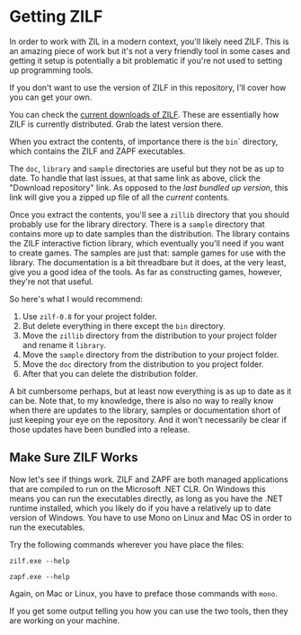 # Getting ZILF

In order to work with ZIL in a modern context, you'll likely need ZILF. This is an amazing piece of work  but it's not a very friendly tool in some cases and getting it setup is potentially a bit problematic if you're not used to setting up programming tools.

If you don't want to use the version of ZILF in this repository, I'll cover how you can get your own.

You can check the [current downloads of ZILF](https://bitbucket.org/jmcgrew/zilf/downloads/). These are essentially how ZILF is currently distributed. Grab the latest version there.

When you extract the contents, of importance there is the `bin`</code>` directory, which contains the ZILF and ZAPF executables.

The `doc`, `library` and `sample` directories are useful but they not be as up to date. To handle that last issues, at that same link as above, click the "Download repository" link. As opposed to the *last bundled up version*, this link will give you a zipped up file of all the *current* contents.

Once you extract the contents, you'll see a `zillib` directory that you should probably use for the library directory. There is a `sample` directory that contains more up to date samples than the distribution. The library contains the ZILF interactive fiction library, which eventually you'll need if you want to create games. The samples are just that: sample games for use with the library. The documentation is a bit threadbare but it does, at the very least, give you a good idea of the tools. As far as constructing games, however, they're not that useful.

So here's what I would recommend:

1. Use `zilf-0.8` for your project folder.</li>
2. But delete everything in there except the `bin` directory.
3. Move the `zillib` directory from the distribution to your project folder and rename it `library`.
4. Move the `sample` directory from the distribution to your project folder.
5. Move the `doc` directory from the distribution to you project folder.
6. After that you can delete the distribution folder.

A bit cumbersome perhaps, but at least now everything is as up to date as it can be. Note that, to my knowledge, there is also no way to really know when there are updates to the library, samples or documentation short of just keeping your eye on the repository. And it won't necessarily be clear if those updates have been bundled into a release.

## Make Sure ZILF Works

Now let's see if things work. ZILF and ZAPF are both managed applications that are compiled to run on the Microsoft .NET CLR. On Windows this means you can run the executables directly, as long as you have the .NET runtime installed, which you likely do if you have a relatively up to date version of Windows. You have to use Mono on Linux and Mac OS in order to run the executables.

Try the following commands wherever you have place the files:

```
zilf.exe --help
```

```
zapf.exe --help
```

Again, on Mac or Linux, you have to preface those commands with `mono`.

If you get some output telling you how you can use the two tools, then they are working on your machine.
